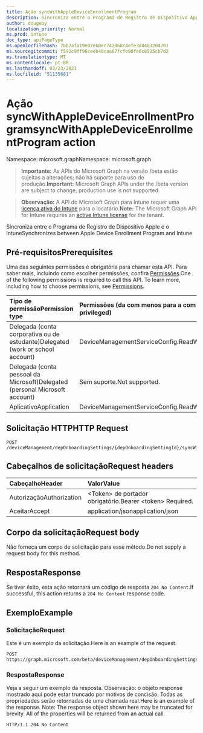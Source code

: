 ```yaml
---
title: Ação syncWithAppleDeviceEnrollmentProgram
description: Sincroniza entre o Programa de Registro de Dispositivo Apple e o Intune
author: dougeby
localization_priority: Normal
ms.prod: intune
doc_type: apiPageType
ms.openlocfilehash: 7bb7afa19e07eb0ec742d68c4efe3d4403204701
ms.sourcegitcommit: f592c9ff96ceeb40caa67fcfe90fe6c8525cb7d2
ms.translationtype: MT
ms.contentlocale: pt-BR
ms.lasthandoff: 03/23/2021
ms.locfileid: "51135681"
---
```

# <a name="syncwithappledeviceenrollmentprogram-action"></a><span data-ttu-id="47c20-103">Ação syncWithAppleDeviceEnrollmentProgram</span><span class="sxs-lookup"><span data-stu-id="47c20-103">syncWithAppleDeviceEnrollmentProgram action</span></span>

<span data-ttu-id="47c20-104">Namespace: microsoft.graph</span><span class="sxs-lookup"><span data-stu-id="47c20-104">Namespace: microsoft.graph</span></span>

> <span data-ttu-id="47c20-105">**Importante:** As APIs do Microsoft Graph na versão /beta estão sujeitas a alterações; não há suporte para uso de produção.</span><span class="sxs-lookup"><span data-stu-id="47c20-105">**Important:** Microsoft Graph APIs under the /beta version are subject to change; production use is not supported.</span></span>

> <span data-ttu-id="47c20-106">**Observação:** A API do Microsoft Graph para Intune requer uma [licença ativa do Intune](https://go.microsoft.com/fwlink/?linkid=839381) para o locatário.</span><span class="sxs-lookup"><span data-stu-id="47c20-106">**Note:** The Microsoft Graph API for Intune requires an [active Intune license](https://go.microsoft.com/fwlink/?linkid=839381) for the tenant.</span></span>

<span data-ttu-id="47c20-107">Sincroniza entre o Programa de Registro de Dispositivo Apple e o Intune</span><span class="sxs-lookup"><span data-stu-id="47c20-107">Synchronizes between Apple Device Enrollment Program and Intune</span></span>

## <a name="prerequisites"></a><span data-ttu-id="47c20-108">Pré-requisitos</span><span class="sxs-lookup"><span data-stu-id="47c20-108">Prerequisites</span></span>
<span data-ttu-id="47c20-p101">Uma das seguintes permissões é obrigatória para chamar esta API. Para saber mais, incluindo como escolher permissões, confira [Permissões](/graph/permissions-reference).</span><span class="sxs-lookup"><span data-stu-id="47c20-p101">One of the following permissions is required to call this API. To learn more, including how to choose permissions, see [Permissions](/graph/permissions-reference).</span></span>

|<span data-ttu-id="47c20-111">Tipo de permissão</span><span class="sxs-lookup"><span data-stu-id="47c20-111">Permission type</span></span>|<span data-ttu-id="47c20-112">Permissões (da com menos para a com mais privilégios)</span><span class="sxs-lookup"><span data-stu-id="47c20-112">Permissions (from least to most privileged)</span></span>|
|:---|:---|
|<span data-ttu-id="47c20-113">Delegada (conta corporativa ou de estudante)</span><span class="sxs-lookup"><span data-stu-id="47c20-113">Delegated (work or school account)</span></span>|<span data-ttu-id="47c20-114">DeviceManagementServiceConfig.ReadWrite.All</span><span class="sxs-lookup"><span data-stu-id="47c20-114">DeviceManagementServiceConfig.ReadWrite.All</span></span>|
|<span data-ttu-id="47c20-115">Delegada (conta pessoal da Microsoft)</span><span class="sxs-lookup"><span data-stu-id="47c20-115">Delegated (personal Microsoft account)</span></span>|<span data-ttu-id="47c20-116">Sem suporte.</span><span class="sxs-lookup"><span data-stu-id="47c20-116">Not supported.</span></span>|
|<span data-ttu-id="47c20-117">Aplicativo</span><span class="sxs-lookup"><span data-stu-id="47c20-117">Application</span></span>|<span data-ttu-id="47c20-118">DeviceManagementServiceConfig.ReadWrite.All</span><span class="sxs-lookup"><span data-stu-id="47c20-118">DeviceManagementServiceConfig.ReadWrite.All</span></span>|

## <a name="http-request"></a><span data-ttu-id="47c20-119">Solicitação HTTP</span><span class="sxs-lookup"><span data-stu-id="47c20-119">HTTP Request</span></span>
<!-- {
  "blockType": "ignored"
}
-->
``` http
POST /deviceManagement/depOnboardingSettings/{depOnboardingSettingId}/syncWithAppleDeviceEnrollmentProgram
```

## <a name="request-headers"></a><span data-ttu-id="47c20-120">Cabeçalhos de solicitação</span><span class="sxs-lookup"><span data-stu-id="47c20-120">Request headers</span></span>
|<span data-ttu-id="47c20-121">Cabeçalho</span><span class="sxs-lookup"><span data-stu-id="47c20-121">Header</span></span>|<span data-ttu-id="47c20-122">Valor</span><span class="sxs-lookup"><span data-stu-id="47c20-122">Value</span></span>|
|:---|:---|
|<span data-ttu-id="47c20-123">Autorização</span><span class="sxs-lookup"><span data-stu-id="47c20-123">Authorization</span></span>|<span data-ttu-id="47c20-124">&lt;Token&gt; de portador obrigatório.</span><span class="sxs-lookup"><span data-stu-id="47c20-124">Bearer &lt;token&gt; Required.</span></span>|
|<span data-ttu-id="47c20-125">Aceitar</span><span class="sxs-lookup"><span data-stu-id="47c20-125">Accept</span></span>|<span data-ttu-id="47c20-126">application/json</span><span class="sxs-lookup"><span data-stu-id="47c20-126">application/json</span></span>|

## <a name="request-body"></a><span data-ttu-id="47c20-127">Corpo da solicitação</span><span class="sxs-lookup"><span data-stu-id="47c20-127">Request body</span></span>
<span data-ttu-id="47c20-128">Não forneça um corpo de solicitação para esse método.</span><span class="sxs-lookup"><span data-stu-id="47c20-128">Do not supply a request body for this method.</span></span>

## <a name="response"></a><span data-ttu-id="47c20-129">Resposta</span><span class="sxs-lookup"><span data-stu-id="47c20-129">Response</span></span>
<span data-ttu-id="47c20-130">Se tiver êxito, esta ação retornará um código de resposta `204 No Content`.</span><span class="sxs-lookup"><span data-stu-id="47c20-130">If successful, this action returns a `204 No Content` response code.</span></span>

## <a name="example"></a><span data-ttu-id="47c20-131">Exemplo</span><span class="sxs-lookup"><span data-stu-id="47c20-131">Example</span></span>

### <a name="request"></a><span data-ttu-id="47c20-132">Solicitação</span><span class="sxs-lookup"><span data-stu-id="47c20-132">Request</span></span>
<span data-ttu-id="47c20-133">Este é um exemplo da solicitação.</span><span class="sxs-lookup"><span data-stu-id="47c20-133">Here is an example of the request.</span></span>
``` http
POST https://graph.microsoft.com/beta/deviceManagement/depOnboardingSettings/{depOnboardingSettingId}/syncWithAppleDeviceEnrollmentProgram
```

### <a name="response"></a><span data-ttu-id="47c20-134">Resposta</span><span class="sxs-lookup"><span data-stu-id="47c20-134">Response</span></span>
<span data-ttu-id="47c20-p102">Veja a seguir um exemplo da resposta. Observação: o objeto response mostrado aqui pode estar truncado por motivos de concisão. Todas as propriedades serão retornadas de uma chamada real.</span><span class="sxs-lookup"><span data-stu-id="47c20-p102">Here is an example of the response. Note: The response object shown here may be truncated for brevity. All of the properties will be returned from an actual call.</span></span>
``` http
HTTP/1.1 204 No Content
```




